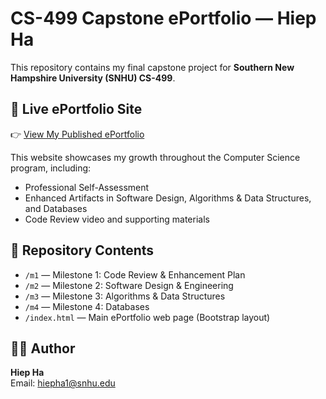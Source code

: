 # CS-499 Capstone ePortfolio — Hiep Ha

This repository contains my final capstone project for **Southern New Hampshire University (SNHU) CS-499**.

## 🔗 Live ePortfolio Site
👉 [View My Published ePortfolio](https://hiephaSNHU.github.io/CS-499/)

This website showcases my growth throughout the Computer Science program, including:
- Professional Self-Assessment
- Enhanced Artifacts in Software Design, Algorithms & Data Structures, and Databases
- Code Review video and supporting materials

## 📂 Repository Contents
- `/m1` — Milestone 1: Code Review & Enhancement Plan  
- `/m2` — Milestone 2: Software Design & Engineering  
- `/m3` — Milestone 3: Algorithms & Data Structures  
- `/m4` — Milestone 4: Databases  
- `/index.html` — Main ePortfolio web page (Bootstrap layout)  

## 🧑‍💻 Author
**Hiep Ha**  
Email: [hiepha1@snhu.edu](mailto:hiepha1@snhu.edu)
